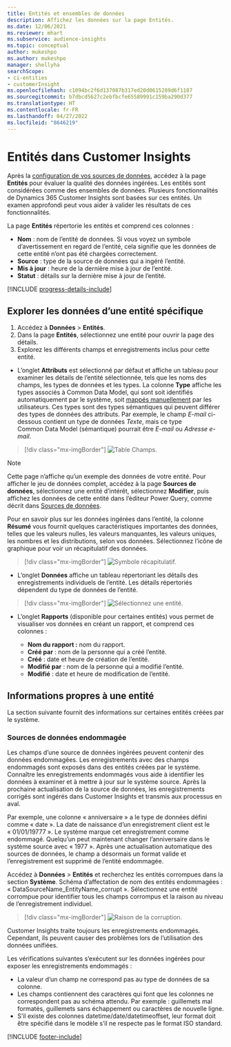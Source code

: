 ```yaml
---
title: Entités et ensembles de données
description: Affichez les données sur la page Entités.
ms.date: 12/06/2021
ms.reviewer: mhart
ms.subservice: audience-insights
ms.topic: conceptual
author: mukeshpo
ms.author: mukeshpo
manager: shellyha
searchScope:
- ci-entities
- customerInsight
ms.openlocfilehash: c1094bc2f6d137087b317ed20d0615289d6f1187
ms.sourcegitcommit: b7dbcd5627c2ebfbcfe65589991c159ba290d377
ms.translationtype: HT
ms.contentlocale: fr-FR
ms.lasthandoff: 04/27/2022
ms.locfileid: "8646219"
---
```

# <a name="entities-in-customer-insights"></a>Entités dans Customer Insights

Après la [configuration de vos sources de données](data-sources.md), accédez à la page **Entités** pour évaluer la qualité des données ingérées. Les entités sont considérées comme des ensembles de données. Plusieurs fonctionnalités de Dynamics 365 Customer Insights sont basées sur ces entités. Un examen approfondi peut vous aider à valider les résultats de ces fonctionnalités.

La page **Entités** répertorie les entités et comprend ces colonnes :

- **Nom** : nom de l’entité de données. Si vous voyez un symbole d’avertissement en regard de l’entité, cela signifie que les données de cette entité n’ont pas été chargées correctement.
- **Source** : type de la source de données qui a ingéré l’entité.
- **Mis à jour** : heure de la dernière mise à jour de l’entité.
- **Statut** : détails sur la dernière mise à jour de l’entité.

[!INCLUDE [progress-details-include](includes/progress-details-pane.md)]

## <a name="explore-a-specific-entitys-data"></a>Explorer les données d’une entité spécifique

1. Accédez à **Données** > **Entités**.
1. Dans la page **Entités**, sélectionnez une entité pour ouvrir la page des détails.  
1. Explorez les différents champs et enregistrements inclus pour cette entité.

- L’onglet **Attributs** est sélectionné par défaut et affiche un tableau pour examiner les détails de l’entité sélectionnée, tels que les noms des champs, les types de données et les types. La colonne **Type** affiche les types associés à Common Data Model, qui sont soit identifiés automatiquement par le système, soit [mappés manuellement](map-entities.md) par les utilisateurs. Ces types sont des types sémantiques qui peuvent différer des types de données des attributs. Par exemple, le champ *E-mail* ci-dessous contient un type de données *Texte*, mais ce type Common Data Model (sémantique) pourrait être *E-mail* ou *Adresse e-mail*.

> [!div class="mx-imgBorder"]
> ![Table Champs.](media/data-manager-entities-fields.PNG "Table Champs")

> [!NOTE]
> Cette page n’affiche qu’un exemple des données de votre entité. Pour afficher le jeu de données complet, accédez à la page **Sources de données**, sélectionnez une entité d’intérêt, sélectionnez **Modifier**, puis affichez les données de cette entité dans l’éditeur Power Query, comme décrit dans [Sources de données](data-sources.md).

Pour en savoir plus sur les données ingérées dans l’entité, la colonne **Résumé** vous fournit quelques caractéristiques importantes des données, telles que les valeurs nulles, les valeurs manquantes, les valeurs uniques, les nombres et les distributions, selon vos données. Sélectionnez l’icône de graphique pour voir un récapitulatif des données.

> [!div class="mx-imgBorder"]
> ![Symbole récapitulatif.](media/data-manager-entities-summary.png "Table Résumé des données")

- L’onglet **Données** affiche un tableau répertoriant les détails des enregistrements individuels de l’entité. Les détails répertoriés dépendent du type de données de l’entité.

> [!div class="mx-imgBorder"]
> ![Sélectionnez une entité.](media/data-manager-entities-data.png "Sélectionner une entité")

- L’onglet **Rapports** (disponible pour certaines entités) vous permet de visualiser vos données en créant un rapport, et comprend ces colonnes :

  - **Nom du rapport :** nom du rapport.
  - **Créé par** : nom de la personne qui a créé l’entité.
  - **Créé** : date et heure de création de l’entité.
  - **Modifié par** : nom de la personne qui a modifié l’entité.
  - **Modifié** : date et heure de modification de l’entité. 

## <a name="entity-specific-information"></a>Informations propres à une entité

La section suivante fournit des informations sur certaines entités créées par le système.

### <a name="corrupted-data-sources"></a>Sources de données endommagée

Les champs d’une source de données ingérées peuvent contenir des données endommagées. Les enregistrements avec des champs endommagés sont exposés dans des entités créées par le système. Connaître les enregistrements endommagés vous aide à identifier les données à examiner et à mettre à jour sur le système source. Après la prochaine actualisation de la source de données, les enregistrements corrigés sont ingérés dans Customer Insights et transmis aux processus en aval. 

Par exemple, une colonne « anniversaire » a le type de données défini comme « date ». La date de naissance d’un enregistrement client est le « 01/01/19777 ». Le système marque cet enregistrement comme endommagé. Quelqu’un peut maintenant changer l’anniversaire dans le système source avec « 1977 ». Après une actualisation automatique des sources de données, le champ a désormais un format valide et l’enregistrement est supprimé de l’entité endommagée. 

Accédez à **Données** > **Entités** et recherchez les entités corrompues dans la section **Système**. Schéma d’affectation de nom des entités endommagées : « DataSourceName_EntityName_corrupt ». Sélectionnez une entité corrompue pour identifier tous les champs corrompus et la raison au niveau de l’enregistrement individuel.
> [!div class="mx-imgBorder"]
> ![Raison de la corruption.](media/corruption-reason.png "Raison de la corruption")

Customer Insights traite toujours les enregistrements endommagés. Cependant, ils peuvent causer des problèmes lors de l’utilisation des données unifiées.

Les vérifications suivantes s’exécutent sur les données ingérées pour exposer les enregistrements endommagés : 

- La valeur d’un champ ne correspond pas au type de données de sa colonne.
- Les champs contiennent des caractères qui font que les colonnes ne correspondent pas au schéma attendu. Par exemple : guillemets mal formatés, guillemets sans échappement ou caractères de nouvelle ligne.
- S’il existe des colonnes datetime/date/datetimeoffset, leur format doit être spécifié dans le modèle s’il ne respecte pas le format ISO standard.


[!INCLUDE [footer-include](includes/footer-banner.md)]
